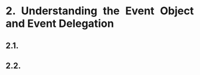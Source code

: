 <div style="text-align: justify">

# 2. Understanding the Event Object and Event Delegation

## 2.1. 

## 2.2. 


</div>